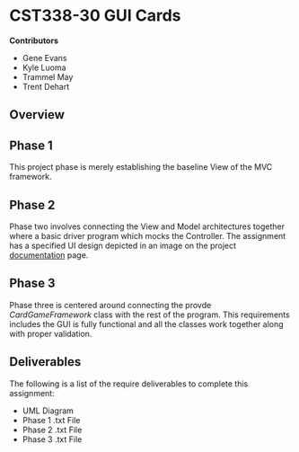 # CST338-30 GUI Cards

**Contributors** 
- Gene Evans
- Kyle Luoma
- Trammel May
- Trent Dehart

## Overview

## Phase 1

This project phase is merely establishing the baseline View of the MVC framework.

## Phase 2

Phase two involves connecting the View and Model architectures together where a basic driver program which mocks the Controller. The assignment has a specified UI design depicted in an image on the project [documentation](https://ilearn.csumb.edu/mod/assign/view.php?id=412858) page.

## Phase 3

Phase three is centered around connecting the provde *CardGameFramework* class with the rest of the program.
This requirements includes the GUI is fully functional and all the classes work together along with proper validation.

## Deliverables

The following is a list of the require deliverables to complete this assignment: 

- UML Diagram 
- Phase 1 .txt File
- Phase 2 .txt File
- Phase 3 .txt File